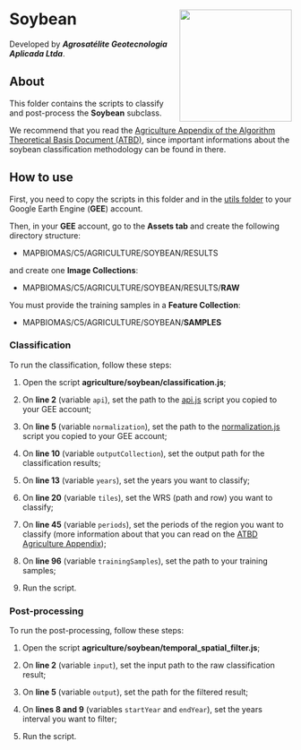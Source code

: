 <div>
    <img src='../assets/logo.png' height='auto' width='200' align='right'>
    <h1>Soybean</h1>
</div>

Developed by ***Agrosatélite Geotecnologia Aplicada Ltda***.

## About

This folder contains the scripts to classify and post-process the **Soybean** subclass. 

We recommend that you read the [Agriculture Appendix of the Algorithm Theoretical Basis Document (ATBD)](https://mapbiomas.org/download-dos-atbds), since important informations about the soybean classification methodology can be found in there. 

## How to use

First, you need to copy the scripts in this folder and in the [utils folder](../utils) to your Google Earth Engine (**GEE**) account.

Then, in your **GEE** account, go to the **Assets tab** and create the following directory structure:

 - MAPBIOMAS/C5/AGRICULTURE/SOYBEAN/RESULTS

and create one **Image Collections**:

 - MAPBIOMAS/C5/AGRICULTURE/SOYBEAN/RESULTS/**RAW**
 
You must provide the training samples in a **Feature Collection**:

 - MAPBIOMAS/C5/AGRICULTURE/SOYBEAN/**SAMPLES**


### Classification 

To run the classification, follow these steps:

1. Open the script **agriculture/soybean/classification.js**;

2. On **line 2** (variable `api`), set the path to the [api.js](../utils/api.js) script you copied to your GEE account;

3. On **line 5** (variable `normalization`), set the path to the [normalization.js](../utils/normalization.js) script you copied to your GEE account;

4. On **line 10** (variable `outputCollection`), set the output path for the classification results;

5. On **line 13** (variable `years`), set the years you want to classify;
    
6. On **line 20** (variable `tiles`), set the WRS (path and row) you want to classify;
    
7. On **line 45** (variable `periods`), set the periods of the region you want to classify (more information about that you can read on the [ATBD Agriculture Appendix](https://mapbiomas.org/download-dos-atbds));

8. On **line 96** (variable `trainingSamples`), set the path to your training samples;
        
9. Run the script.

### Post-processing
    
To run the post-processing, follow these steps:

1. Open the script **agriculture/soybean/temporal_spatial_filter.js**;

2. On **line 2** (variable `input`), set the input path to the raw classification result;

3. On **line 5** (variable `output`), set the path for the filtered result;

4. On **lines 8 and 9** (variables `startYear` and `endYear`), set the years interval you want to filter;

5. Run the script.